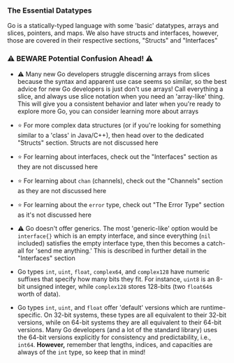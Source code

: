### The Essential Datatypes

Go is a statically-typed language with some 'basic' datatypes, arrays and slices, pointers, and maps. We also have structs and interfaces, however, those are covered in their respective sections, "Structs" and "Interfaces"

### ⚠️ BEWARE Potential Confusion Ahead! ⚠️ 

* ⚠️ Many new Go developers struggle discerning arrays from slices because the syntax and apparent use case seems so similar, so the best advice for new Go developers is just don't use arrays! Call everything a slice, and always use slice notation when you need an 'array-like' thing. This will give you a consistent behavior and later when you're ready to explore more Go, you can consider learning more about arrays

* ⭐ For more complex data structures (or if you're looking for something similar to a 'class' in Java/C++), then head over to the dedicated "Structs" section. Structs are not discussed here

* ⭐ For learning about interfaces, check out the "Interfaces" section as they are not discussed here

* ⭐ For learning about `chan` (channels), check out the "Channels" section as they are not discussed here

* ⭐ For learning about the `error` type, check out "The Error Type" section as it's not discussed here

* ⚠️ Go doesn't offer generics. The most 'generic-like' option would be `interface{}` which is an empty interface, and since everything (`nil` included) satisfies the empty interface type, then this becomes a catch-all for 'send me anything.' This is described in further detail in the "Interfaces" section

* Go types `int`, `uint`, `float`, `complex64`, and `complex128` have numeric suffixes that specify how many bits they fit. For instance, `uint8` is an 8-bit unsigned integer, while `complex128` stores 128-bits (two `float64`s worth of data).

* Go types `int`, `uint`, and `float` offer 'default' versions which are runtime-specific. On 32-bit systems, these types are all equivalent to their 32-bit versions, while on 64-bit systems they are all equivalent to their 64-bit versions. Many Go developers (and a lot of the standard library) uses the 64-bit versions explicitly for consistency and predictability, i.e., `int64`. **However,** remember that lengths, indices, and capacities are always of the `int` type, so keep that in mind!

